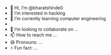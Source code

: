 - 👋 Hi, I’m @bharatshinde0
- 👀 I’m interested in hacking
- 🌱 I’m currently learning computer engineering
- 
- 💞️ I’m looking to collaborate on ...
- 📫 How to reach me ...
- 😄 Pronouns: ...
- ⚡ Fun fact: ...

<!---
bharatshinde0/bharatshinde0 is a ✨ special ✨ repository because its `README.md` (this file) appears on your GitHub profile.
You can click the Preview link to take a look at your changes.
--->
